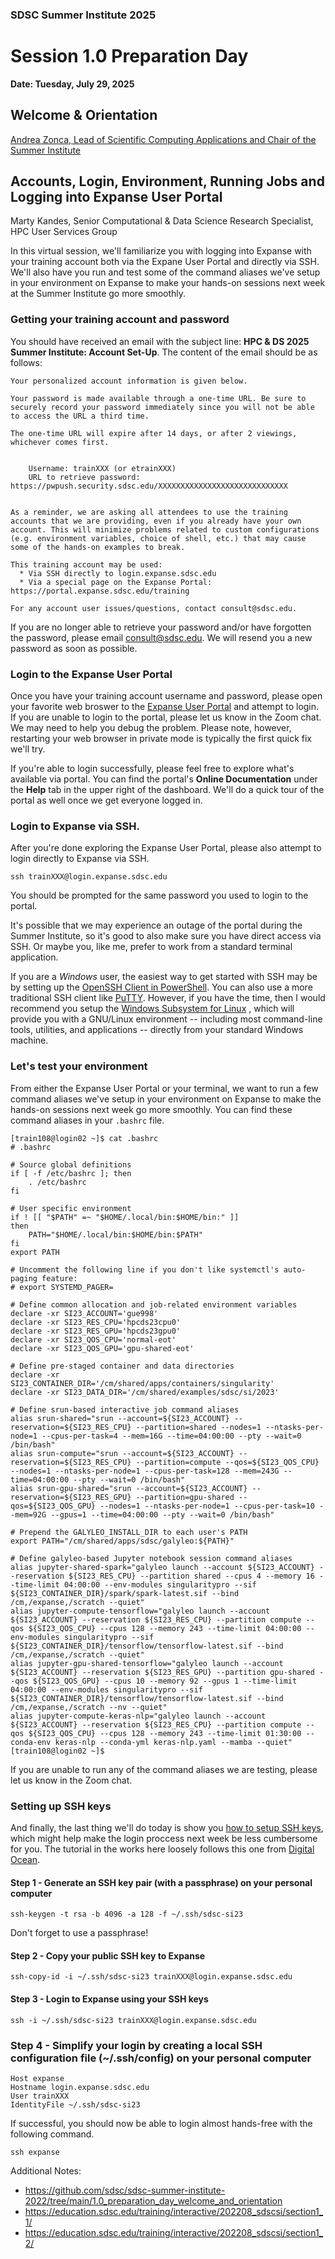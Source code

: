 ### SDSC Summer Institute 2025
# Session 1.0 Preparation Day


**Date: Tuesday, July 29, 2025**


## Welcome & Orientation
[Andrea Zonca, Lead of Scientific Computing Applications and Chair of the Summer Institute](https://www.sdsc.edu/research/experts/zonca_andrea.html)


## Accounts, Login, Environment, Running Jobs and Logging into Expanse User Portal
Marty Kandes, Senior Computational & Data Science Research Specialist, HPC User Services Group

In this virtual session, we'll familiarize you with logging into Expanse with your training account both via the Expane User Portal and directly via SSH. We'll also have you run and test some of the command aliases we've setup in your environment on Expanse to make your hands-on sessions next week at the Summer Institute go more smoothly. 

### Getting your training account and password

You should have received an email with the subject line: **HPC & DS 2025 Summer Institute: Account Set-Up**. The content of the email should be as follows:

```
Your personalized account information is given below.

Your password is made available through a one-time URL. Be sure to securely record your password immediately since you will not be able to access the URL a third time.

The one-time URL will expire after 14 days, or after 2 viewings, whichever comes first.


    Username: trainXXX (or etrainXXX)
    URL to retrieve password: https://pwpush.security.sdsc.edu/XXXXXXXXXXXXXXXXXXXXXXXXXXXXX


As a reminder, we are asking all attendees to use the training accounts that we are providing, even if you already have your own account. This will minimize problems related to custom configurations (e.g. environment variables, choice of shell, etc.) that may cause some of the hands-on examples to break.

This training account may be used:
  * Via SSH directly to login.expanse.sdsc.edu
  * Via a special page on the Expanse Portal: https://portal.expanse.sdsc.edu/training

For any account user issues/questions, contact consult@sdsc.edu. 
```

If you are no longer able to retrieve your password and/or have forgotten the password, please email consult@sdsc.edu. We will resend you a new password as soon as possible.

### Login to the Expanse User Portal

Once you have your training account username and password, please open your favorite web broswer to the [Expanse User Portal](https://portal.expanse.sdsc.edu/training) and attempt to login. If you are unable to login to the portal, please let us know in the Zoom chat. We may need to help you debug the problem. Please note, however, restarting your web browser in private mode is typically the first quick fix  we'll try.

If you're able to login successfully, please feel free to explore what's available via portal. You can find the portal's **Online Documentation** under the **Help** tab in the upper right of the dashboard. We'll do a quick tour of the portal as well once we get everyone logged in. 

### Login to Expanse via SSH.

After you're done exploring the Expanse User Portal, please also attempt to login directly to Expanse via SSH. 
```
ssh trainXXX@login.expanse.sdsc.edu
```
You should be prompted for the same password you used to login to the portal. 

It's possible that we may experience an outage of the portal during the Summer Institute, so it's good to also make sure you have direct access via SSH. Or maybe you, like me, prefer to work from a standard terminal application. 

If you are a *Windows* user, the easiest way to get started with SSH may be by setting up the [OpenSSH Client in PowerShell](https://learn.microsoft.com/en-us/windows-server/administration/openssh/openssh_install_firstuse?tabs=gui). You can also use a more traditional SSH client like [PuTTY](https://www.chiark.greenend.org.uk/~sgtatham/putty/latest.html). However, if you have the time, then I would recommend you setup the [Windows Subsystem for Linux](https://learn.microsoft.com/en-us/windows/wsl/) , which will provide you with a GNU/Linux environment -- including most command-line tools, utilities, and applications -- directly from your standard Windows machine.

### Let's test your environment

From either the Expanse User Portal or your terminal, we want to run a few command aliases we've setup in your environment on Expanse to make the hands-on sessions next week go more smoothly. You can find these command aliases in your `.bashrc` file.

```
[train108@login02 ~]$ cat .bashrc
# .bashrc

# Source global definitions
if [ -f /etc/bashrc ]; then
	. /etc/bashrc
fi

# User specific environment
if ! [[ "$PATH" =~ "$HOME/.local/bin:$HOME/bin:" ]]
then
    PATH="$HOME/.local/bin:$HOME/bin:$PATH"
fi
export PATH

# Uncomment the following line if you don't like systemctl's auto-paging feature:
# export SYSTEMD_PAGER=

# Define common allocation and job-related environment variables
declare -xr SI23_ACCOUNT='gue998'
declare -xr SI23_RES_CPU='hpcds23cpu0'
declare -xr SI23_RES_GPU='hpcds23gpu0'
declare -xr SI23_QOS_CPU='normal-eot'
declare -xr SI23_QOS_GPU='gpu-shared-eot'

# Define pre-staged container and data directories
declare -xr SI23_CONTAINER_DIR='/cm/shared/apps/containers/singularity'
declare -xr SI23_DATA_DIR='/cm/shared/examples/sdsc/si/2023'

# Define srun-based interactive job command aliases
alias srun-shared="srun --account=${SI23_ACCOUNT} --reservation=${SI23_RES_CPU} --partition=shared --nodes=1 --ntasks-per-node=1 --cpus-per-task=4 --mem=16G --time=04:00:00 --pty --wait=0 /bin/bash"
alias srun-compute="srun --account=${SI23_ACCOUNT} --reservation=${SI23_RES_CPU} --partition=compute --qos=${SI23_QOS_CPU} --nodes=1 --ntasks-per-node=1 --cpus-per-task=128 --mem=243G --time=04:00:00 --pty --wait=0 /bin/bash"
alias srun-gpu-shared="srun --account=${SI23_ACCOUNT} --reservation=${SI23_RES_GPU} --partition=gpu-shared --qos=${SI23_QOS_GPU} --nodes=1 --ntasks-per-node=1 --cpus-per-task=10 --mem=92G --gpus=1 --time=04:00:00 --pty --wait=0 /bin/bash"

# Prepend the GALYLEO_INSTALL_DIR to each user's PATH
export PATH="/cm/shared/apps/sdsc/galyleo:${PATH}"

# Define galyleo-based Jupyter notebook session command aliases
alias jupyter-shared-spark="galyleo launch --account ${SI23_ACCOUNT} --reservation ${SI23_RES_CPU} --partition shared --cpus 4 --memory 16 --time-limit 04:00:00 --env-modules singularitypro --sif ${SI23_CONTAINER_DIR}/spark/spark-latest.sif --bind /cm,/expanse,/scratch --quiet"
alias jupyter-compute-tensorflow="galyleo launch --account ${SI23_ACCOUNT} --reservation ${SI23_RES_CPU} --partition compute --qos ${SI23_QOS_CPU} --cpus 128 --memory 243 --time-limit 04:00:00 --env-modules singularitypro --sif ${SI23_CONTAINER_DIR}/tensorflow/tensorflow-latest.sif --bind /cm,/expanse,/scratch --quiet"
alias jupyter-gpu-shared-tensorflow="galyleo launch --account ${SI23_ACCOUNT} --reservation ${SI23_RES_GPU} --partition gpu-shared --qos ${SI23_QOS_GPU} --cpus 10 --memory 92 --gpus 1 --time-limit 04:00:00 --env-modules singularitypro --sif ${SI23_CONTAINER_DIR}/tensorflow/tensorflow-latest.sif --bind /cm,/expanse,/scratch --nv --quiet"
alias jupyter-compute-keras-nlp="galyleo launch --account ${SI23_ACCOUNT} --reservation ${SI23_RES_CPU} --partition compute --qos ${SI23_QOS_CPU} --cpus 128 --memory 243 --time-limit 01:30:00 --conda-env keras-nlp --conda-yml keras-nlp.yaml --mamba --quiet"
[train108@login02 ~]$
```

If you are unable to run any of the command aliases we are testing, please let us know in the Zoom chat. 

### Setting up SSH keys

And finally, the last thing we'll do today is show you [how to setup SSH keys](https://github.com/sdsc/sdsc-summer-institute-2025/blob/main/1.0_preparation_day_welcome_and_orientation/SSH.md#easy-access-setting-up-ssh-keys-key), which might help make the login proccess next week be less cumbersome for you. The tutorial in the works here loosely follows this one from [Digital Ocean](https://www.digitalocean.com/community/tutorials/how-to-set-up-ssh-keys-on-ubuntu-20-04).

#### Step 1 - Generate an SSH key pair (with a passphrase) on your personal computer

```
ssh-keygen -t rsa -b 4096 -a 128 -f ~/.ssh/sdsc-si23
```

Don't forget to use a passphrase!

#### Step 2 - Copy your public SSH key to Expanse

```
ssh-copy-id -i ~/.ssh/sdsc-si23 trainXXX@login.expanse.sdsc.edu
```

#### Step 3 - Login to Expanse using your SSH keys

```
ssh -i ~/.ssh/sdsc-si23 trainXXX@login.expanse.sdsc.edu
```

### Step 4 - Simplify your login by creating a local SSH configuration file (~/.ssh/config) on your personal computer

```
Host expanse
Hostname login.expanse.sdsc.edu
User trainXXX
IdentityFile ~/.ssh/sdsc-si23
```

If successful, you should now be able to login almost hands-free with the following command. 

```
ssh expanse
```

Additional Notes:
- https://github.com/sdsc/sdsc-summer-institute-2022/tree/main/1.0_preparation_day_welcome_and_orientation
- https://education.sdsc.edu/training/interactive/202208_sdscsi/section1_1/
- https://education.sdsc.edu/training/interactive/202208_sdscsi/section1_2/
